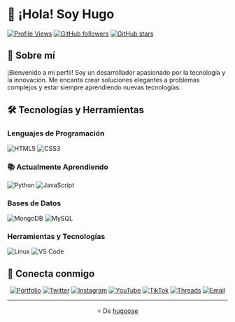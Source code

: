 # 👋 ¡Hola! Soy Hugo

[![Profile Views](https://komarev.com/ghpvc/?username=hugooae&color=blue&style=flat-square)](https://github.com/hugooae)
[![GitHub followers](https://img.shields.io/github/followers/hugooae?style=flat-square&color=blue)](https://github.com/hugooae?tab=followers)
[![GitHub stars](https://img.shields.io/github/stars/hugooae?style=flat-square&color=yellow)](https://github.com/hugooae)

## 🚀 Sobre mí

¡Bienvenido a mi perfil! Soy un desarrollador apasionado por la tecnología y la innovación. Me encanta crear soluciones elegantes a problemas complejos y estar siempre aprendiendo nuevas tecnologías.

## 🛠️ Tecnologías y Herramientas

### Lenguajes de Programación
![HTML5](https://img.shields.io/badge/-HTML5-E34F26?style=flat-square&logo=html5&logoColor=white)
![CSS3](https://img.shields.io/badge/-CSS3-1572B6?style=flat-square&logo=css3&logoColor=white)

### 📚 Actualmente Aprendiendo
![Python](https://img.shields.io/badge/-Python-3776AB?style=flat-square&logo=python&logoColor=white)
![JavaScript](https://img.shields.io/badge/-JavaScript-F7DF1E?style=flat-square&logo=javascript&logoColor=black)

### Bases de Datos
![MongoDB](https://img.shields.io/badge/-MongoDB-47A248?style=flat-square&logo=mongodb&logoColor=white)
![MySQL](https://img.shields.io/badge/-MySQL-4479A1?style=flat-square&logo=mysql&logoColor=white)

### Herramientas y Tecnologías
![Linux](https://img.shields.io/badge/-Linux-FCC624?style=flat-square&logo=linux&logoColor=black)
![VS Code](https://img.shields.io/badge/-VS%20Code-007ACC?style=flat-square&logo=visual-studio-code&logoColor=white)

## 🤝 Conecta conmigo

<div align="center">

[![Portfolio](https://img.shields.io/badge/-Portfolio-FF5722?style=for-the-badge&logo=google-chrome&logoColor=white)](https://soyhugo.es)
[![Twitter](https://img.shields.io/badge/-Twitter-1DA1F2?style=for-the-badge&logo=twitter&logoColor=white)](https://twitter.com/hugooae)
[![Instagram](https://img.shields.io/badge/-Instagram-E4405F?style=for-the-badge&logo=instagram&logoColor=white)](https://instagram.com/hugoo.ae)
[![YouTube](https://img.shields.io/badge/-YouTube-FF0000?style=for-the-badge&logo=youtube&logoColor=white)](https://youtube.com/@hugooae)
[![TikTok](https://img.shields.io/badge/-TikTok-000000?style=for-the-badge&logo=tiktok&logoColor=white)](https://tiktok.com/@hugooae)
[![Threads](https://img.shields.io/badge/-Threads-000000?style=for-the-badge&logo=threads&logoColor=white)](https://threads.net/@hugoo.ae)
[![Email](https://img.shields.io/badge/-Email-D14836?style=for-the-badge&logo=gmail&logoColor=white)](mailto:info@soyhugo.es)

</div>

<!-- 
<div align="center">

[![Buy Me A Coffee](https://img.shields.io/badge/-Buy%20Me%20A%20Coffee-FFDD00?style=for-the-badge&logo=buy-me-a-coffee&logoColor=black)](https://buymeacoffee.com/hugooae)

</div>
-->

---

<div align="center">

⭐️ De [hugooae](https://github.com/hugooae)

</div>

